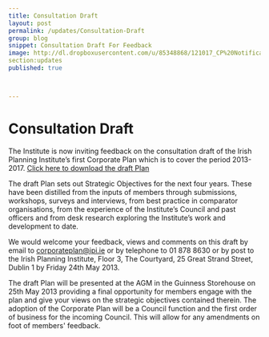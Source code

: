```yaml
---
title: Consultation Draft
layout: post
permalink: /updates/Consultation-Draft
group: blog
snippet: Consultation Draft For Feedback
image: http://dl.dropboxusercontent.com/u/85348868/121017_CP%20Notificaiton%201.jpg
section:updates
published: true



---
```


# Consultation Draft 

The Institute is now inviting feedback on the consultation draft of the Irish Planning Institute’s first Corporate Plan which is to cover the period 2013-2017. [Click here to download the draft Plan](http://www.irishplanninginstitute.ie/uploads/files/Consultation%20Draft%20IPI%20Corporate%20Plan.pdf)
 
The draft Plan sets out Strategic Objectives for the next four years. These have been distilled from the inputs of members through submissions, workshops, surveys and interviews, from best practice in comparator organisations, from the experience of the Institute’s Council and past officers and from desk research exploring the Institute’s work and development to date.

We would welcome your feedback, views and comments on this draft by email to corporateplan@ipi.ie or by telephone to 01 878 8630 or by post to the Irish Planning Institute, Floor 3, The Courtyard, 25 Great Strand Street, Dublin 1 by Friday 24th May 2013.
 
The draft Plan will be presented at the AGM in the Guinness Storehouse on  25th May 2013 providing a final opportunity for members engage with the plan and give your views on the strategic objectives contained therein. The adoption of the Corporate Plan will be a Council function and the first order of business for the incoming Council. This will allow for any amendments on foot of members' feedback.